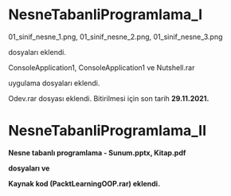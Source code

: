 # NesneTabanliProgramlama_I

01_sinif_nesne_1.png, 01_sinif_nesne_2.png, 01_sinif_nesne_3.png 
<p>dosyaları eklendi.
<br />
<p>ConsoleApplication1, ConsoleApplication1 ve Nutshell.rar
<p>uygulama dosyaları eklendi.
<br />
<p> Odev.rar dosyası eklendi. Bitirilmesi için son tarih <b>29.11.2021.
  
# NesneTabanliProgramlama_II

Nesne tabanlı programlama - Sunum.pptx, Kitap.pdf  
<p>dosyaları ve
<br />
<p>Kaynak kod (PacktLearningOOP.rar) eklendi.
